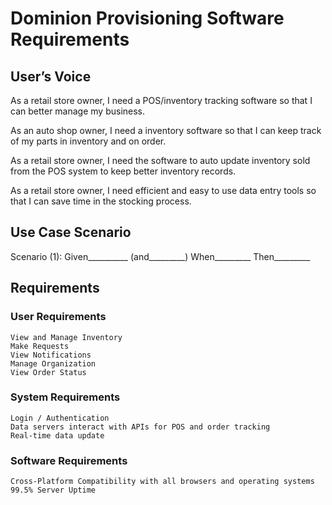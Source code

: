 # Dominion Provisioning Software Requirements

## User’s Voice
As a retail store owner, I need a POS/inventory tracking software so that I can better manage my business.

As an auto shop owner, I need a inventory software so that I can keep track of my parts in inventory and on order.

As a retail store owner, I need the software to auto update inventory sold from the POS system to keep better inventory records.

As a retail store owner, I need efficient and easy to use data entry tools so that I can save time in the stocking process.


## Use Case Scenario

Scenario (1):
Given__________
(and_________)
When_________
Then_________

## Requirements
### User Requirements
	View and Manage Inventory
	Make Requests
	View Notifications
	Manage Organization
	View Order Status
### System Requirements
	Login / Authentication
	Data servers interact with APIs for POS and order tracking
	Real-time data update
### Software Requirements
	Cross-Platform Compatibility with all browsers and operating systems
	99.5% Server Uptime

